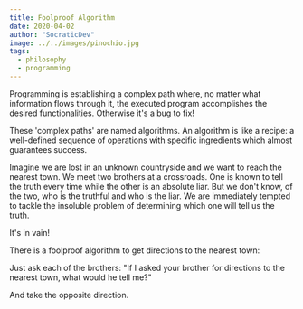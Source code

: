 ```yaml
---
title: Foolproof Algorithm
date: 2020-04-02
author: "SocraticDev"
image: ../../images/pinochio.jpg
tags:
  - philosophy
  - programming
---
```


Programming is establishing a complex path where, no matter what information flows through it, the executed program accomplishes the desired functionalities. Otherwise it's a bug to fix!

These 'complex paths' are named algorithms. An algorithm is like a recipe: a well-defined sequence of operations with specific ingredients which almost guarantees success.

Imagine we are lost in an unknown countryside and we want to reach the nearest town. We meet two brothers at a crossroads. One is known to tell the truth every time while the other is an absolute liar. But we don't know, of the two, who is the truthful and who is the liar. We are immediately tempted to tackle the insoluble problem of determining which one will tell us the truth.

It's in vain!

There is a foolproof algorithm to get directions to the nearest town:

Just ask each of the brothers: "If I asked your brother for directions to the nearest town, what would he tell me?"

And take the opposite direction.